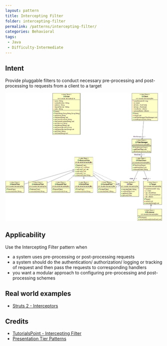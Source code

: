 ```yaml
---
layout: pattern
title: Intercepting Filter
folder: intercepting-filter
permalink: /patterns/intercepting-filter/
categories: Behavioral
tags:
 - Java
 - Difficulty-Intermediate
---
```


## Intent
Provide pluggable filters to conduct necessary pre-processing and
post-processing to requests from a client to a target
 
![alt text](./etc/intercepting-filter.png "Intercepting Filter")
 
## Applicability
Use the Intercepting Filter pattern when

* a system uses pre-processing or post-processing requests
* a system should do the authentication/ authorization/ logging or tracking of request and then pass the requests to corresponding handlers 
* you want a modular approach to configuring pre-processing and post-processing schemes

## Real world examples

* [Struts 2 - Interceptors](https://struts.apache.org/docs/interceptors.html)

## Credits

* [TutorialsPoint - Intercepting Filter](http://www.tutorialspoint.com/design_pattern/intercepting_filter_pattern.htm)
* [Presentation Tier Patterns](http://www.javagyan.com/tutorials/corej2eepatterns/presentation-tier-patterns)

